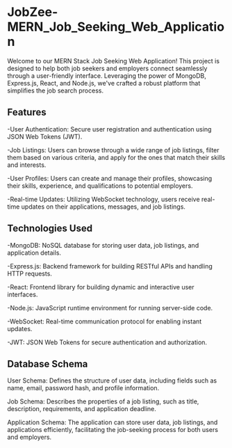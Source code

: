 # JobZee-MERN_Job_Seeking_Web_Application

Welcome to our MERN Stack Job Seeking Web Application! This project is designed to help both job seekers and employers connect seamlessly through a user-friendly interface. Leveraging the power of MongoDB, Express.js, React, and Node.js, we've crafted a robust platform that simplifies the job search process.


## Features

-User Authentication: Secure user registration and authentication using JSON Web Tokens (JWT).

-Job Listings: Users can browse through a wide range of job listings, filter them based on various criteria, and apply for the ones that match their skills and interests.

-User Profiles: Users can create and manage their profiles, showcasing their skills, experience, and qualifications to potential employers.

-Real-time Updates: Utilizing WebSocket technology, users receive real-time updates on their applications, messages, and job listings.

## Technologies Used

-MongoDB: NoSQL database for storing user data, job listings, and application details.

-Express.js: Backend framework for building RESTful APIs and handling HTTP requests.

-React: Frontend library for building dynamic and interactive user interfaces.

-Node.js: JavaScript runtime environment for running server-side code.

-WebSocket: Real-time communication protocol for enabling instant updates.

-JWT: JSON Web Tokens for secure authentication and authorization.

## Database Schema

User Schema: Defines the structure of user data, including fields such as name, email, password hash, and profile information.

Job Schema: Describes the properties of a job listing, such as title, description, requirements, and application deadline.

Application Schema: The application can store user data, job listings, and applications efficiently, facilitating the job-seeking process for both users and employers.
